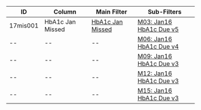 ID | Column | Main Filter | Sub-Filters | 
-- | ------ | -------| -----------|
17mis001| HbA1c Jan Missed | [HbA1c Jan Missed](https://github.com/Edward-Yao31/Salud-Y-Vida-Report/blob/master/main-filters/missed/HbA1c%20Jan%20Missed) | [M03: Jan16 HbA1c Due v5](https://github.com/Edward-Yao31/Salud-Y-Vida-Report/blob/master/sub-filters/missed/M03:%20Jan16%20HbA1c%20Due%20v5)
-- | --| --|[M06: Jan16 HbA1c Due v4](https://github.com/Edward-Yao31/Salud-Y-Vida-Report/blob/master/sub-filters/missed/M06:%20Jan16%20HbA1c%20Due%20v4)|
-- | --| --|[M09: Jan16 HbA1c Due v3](https://github.com/Edward-Yao31/Salud-Y-Vida-Report/blob/master/sub-filters/missed/M09:%20Jan16%20HbA1c%20Due%20v3)|
-- | --| --|[M12: Jan16 HbA1c Due v3](https://github.com/Edward-Yao31/Salud-Y-Vida-Report/blob/master/sub-filters/missed/M12:%20Jan16%20HbA1c%20Due%20v3)|
-- | --| --|[M15: Jan16 HbA1c Due v3](https://github.com/Edward-Yao31/Salud-Y-Vida-Report/blob/master/sub-filters/missed/M15:%20Jan16%20HbA1c%20Due%20v3)|
